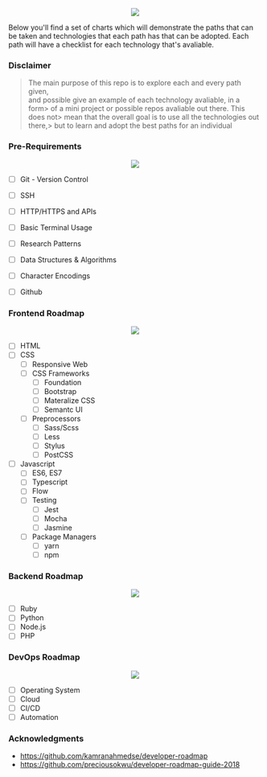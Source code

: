 <p align="center">    
  <img src="https://raw.githubusercontent.com/GregSithole/Web-Developer-Roadmap-Checklist/master/images/title.png">    
</p>   
  
Below you'll find a set of charts which will demonstrate the paths that can be taken and technologies that each path has that can be adopted. Each path will have a checklist for each technology that's avaliable.  
    
### Disclaimer   
> The main purpose of this repo is to explore each and every path given,  
> and possible give an example of each technology avaliable, in a form> of a mini project or possible repos avaliable out there. This does not> mean that the overall goal is to use all the technologies out there,> but to learn and adopt the best paths for an individual  

### Pre-Requirements   
<p align="center">    
  <img src="https://raw.githubusercontent.com/GregSithole/Web-Developer-Roadmap-Checklist/master/images/requirements.png">    
</p>   

 - [ ] Git - Version Control
 - [ ] SSH
 - [ ] HTTP/HTTPS and APIs
 - [ ] Basic Terminal Usage
 - [ ] Research Patterns
 - [ ] Data Structures & Algorithms
 - [ ] Character Encodings
 - [ ] Github

    
### Frontend Roadmap   
<p align="center">    
  <img src="https://raw.githubusercontent.com/GregSithole/Web-Developer-Roadmap-Checklist/master/images/frontend.png">    
</p> 

 - [ ] HTML
 - [ ] CSS
	 - [ ] Responsive Web
	 - [ ] CSS Frameworks
		 - [ ] Foundation
		 - [ ] Bootstrap
		 - [ ] Materalize CSS
		 - [ ] Semantc UI
	 - [ ] Preprocessors
		 - [ ] Sass/Scss
		 - [ ] Less
		 - [ ] Stylus
		 - [ ] PostCSS 
 - [ ] Javascript
	 - [ ] ES6, ES7
	 - [ ] Typescript
	 - [ ] Flow
	 - [ ] Testing
		 - [ ] Jest
		 - [ ] Mocha
		 - [ ] Jasmine
	 - [ ] Package Managers
		 - [ ] yarn
		 - [ ] npm

### Backend Roadmap    
<p align="center">    
  <img src="https://raw.githubusercontent.com/GregSithole/Web-Developer-Roadmap-Checklist/master/images/backend.png">    
</p> 

 - [ ] Ruby
 - [ ] Python
 - [ ] Node.js
 - [ ] PHP

### DevOps Roadmap    
<p align="center">    
  <img src="https://raw.githubusercontent.com/GregSithole/Web-Developer-Roadmap-Checklist/master/images/devops.png">    
</p> 

 - [ ] Operating System
 - [ ] Cloud
 - [ ] CI/CD
 - [ ] Automation

 ### Acknowledgments    
 - https://github.com/kamranahmedse/developer-roadmap    
- https://github.com/preciousokwu/developer-roadmap-guide-2018